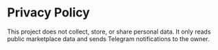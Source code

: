 # Privacy Policy
This project does not collect, store, or share personal data.
It only reads public marketplace data and sends Telegram notifications to the owner.
